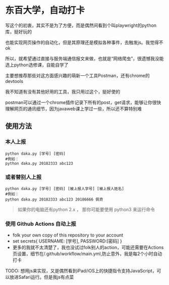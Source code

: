 # 东百大学，自动打卡

写这个的初衷，其实不是为了方便，而是偶然间看到个叫playwright的python库，挺好玩的

也能实现网页操作的自动化，但是其原理还是模拟各种事件，去触发js。我觉得不ok

所以，就希望通过直接与服务端通信报文来做，也就是“网络爬虫”，很遗憾我没能选上python选修课，自能自学了

主要想推荐那些对这方面感兴趣的萌新一个工具Postman，还有chrome的devtools

我不知道有没有其他好用的工具，我只用过这个，挺好使的

postman可以通过一个chrome插件记录下所有的post，get请求，能够让你很快理解网页的通讯细节，因为javaweb课上学过一些，所以还不算特别难


## 使用方法
### 本人上报 
```shell
python daka.py [学号] [密码] 
#例如：
python daka.py 20182333 abc123
```
### 或者替别人上报
```shell
python daka.py [学号] [密码] [被上报人学号] [被上报人姓名]
#例如：
python daka.py 20182333 abc123 20186666 佩奇
```
> 如果你的电脑还有python 2.x ， 那你可能要使用 python3 来运行命令
### 使用 Github Actions 自动上报
+ folk your own copy of this repository to your account
+ set secrets{ USERNAME: [学号], PASSWORD:[密码] }
+ 更多的我就不太清楚了，我也没试过folk别人的action，可能还需要在Actions页设置，细节在/.github/workflow/main.yml,防止意外，我是每2个小时自动打卡

TODO:
想用js来实现，又是偶然看到iPad/iOS上的快捷指令支持JavaScript，可以放进Safari运行。但是我js有点菜